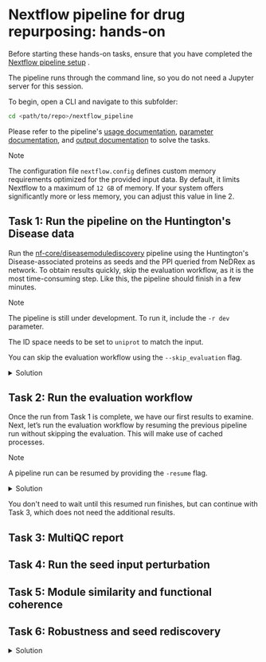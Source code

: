# Nextflow pipeline for drug repurposing: hands-on

Before starting these hands-on tasks, ensure that you have completed the [Nextflow pipeline setup](../README.md/#nextflow-pipeline-setup)
.

The pipeline runs through the command line, so you do not need a Jupyter server for this session.

To begin, open a CLI and navigate to this subfolder:

```bash  
cd <path/to/repo>/nextflow_pipeline
```

Please refer to the pipeline's [usage documentation](https://nf-co.re/diseasemodulediscovery/dev/docs/usage/), [parameter documentation](https://nf-co.re/diseasemodulediscovery/dev/parameters/), and [output documentation](https://nf-co.re/diseasemodulediscovery/dev/docs/output/) to solve the tasks.

> [!NOTE]
> The configuration file `nextflow.config` defines custom memory requirements optimized for the provided input data. By default, it limits Nextflow to a maximum of `12 GB` of memory. If your system offers significantly more or less memory, you can adjust this value in line 2.

## Task 1: Run the pipeline on the Huntington's Disease data

Run the [nf-core/diseasemodulediscovery](https://nf-co.re/diseasemodulediscovery/dev/) pipeline using the Huntington's Disease-associated proteins as seeds and the PPI queried from NeDRex as network. To obtain results quickly, skip the evaluation workflow, as it is the most time-consuming step. Like this, the pipeline should finish in a few minutes.

> [!NOTE]
> The pipeline is still under development. To run it, include the `-r dev` parameter.
> 
> The ID space needs to be set to  `uniprot` to match the input.
> 
> You can skip the evaluation workflow using the `--skip_evaluation` flag.


<details markdown="1">
<summary> Solution </summary>

```bash  
nextflow run nf-core/diseasemodulediscovery \
-r dev -profile docker \
--seeds ../data/NeDRex_api/seed_genes_huntingtons_disease.csv \
--network ../data/NeDRex_api/filtered_ppi_only_reviewed_proteins_solution.csv \
--id_space uniprot \
--outdir results \
--skip_evaluation
```

</details>

## Task 2: Run the evaluation workflow
Once the run from Task 1 is complete, we have our first results to examine.
Next, let’s run the evaluation workflow by resuming the previous pipeline run without skipping the evaluation. This will make use of cached processes.

> [!NOTE]
> A pipeline run can be resumed by providing the `-resume` flag.

<details markdown="1">
<summary> Solution </summary>

```bash  
nextflow run nf-core/diseasemodulediscovery \
-r dev -profile docker \
--seeds ../data/NeDRex_api/seed_genes_huntingtons_disease.csv \
--network ../data/NeDRex_api/filtered_ppi_only_reviewed_proteins_solution.csv \
--id_space uniprot \
--outdir results \
-resume
```

</details>

You don't need to wait until this resumed run finishes, but can continue with Task 3, which does not need the additional results.

## Task 3: MultiQC report 

## Task 4: Run the seed input perturbation 

## Task 5: Module similarity and functional coherence

## Task 6: Robustness and seed rediscovery


<details markdown="1">
<summary> Solution </summary>

</details>